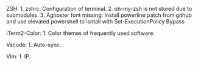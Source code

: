 ZSH:
    1. zshrc: Configuration of terminal.
    2. oh-my-zsh is not stored due to submodules.
    3. Agnoster font missing: Install powerline patch from github and use elevated powershell to isntall with Set-ExecutionPolicy Bypass

iTerm2-Color:
    1. Color themes of frequently used software.

Vscode:
    1. Auto-sync.

Vim:
    1. IP.
    
